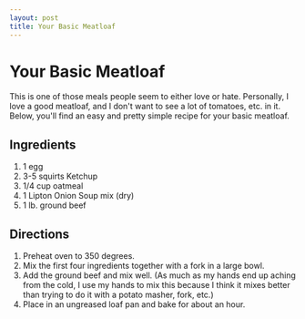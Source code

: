 ```yaml
---
layout: post
title: Your Basic Meatloaf
---
```


# Your Basic Meatloaf
This is one of those meals people seem to either love or hate. Personally, I love a good meatloaf, and I don't want to see a lot of tomatoes, etc. in it. Below, you'll find an easy and pretty simple recipe for your basic meatloaf.

## Ingredients
1. 1 egg
1. 3-5 squirts Ketchup
1. 1/4 cup oatmeal
1. 1 Lipton Onion Soup mix (dry)
1. 1 lb. ground beef

## Directions
1. Preheat oven to 350 degrees.
1. Mix the first four ingredients together with a fork in a large bowl.
1. Add the ground beef and mix well. (As much as my hands end up aching from the cold, I use my hands to mix this because I think it mixes better than trying to do it with a potato masher, fork, etc.)
1. Place in an ungreased loaf pan and bake for about an hour. 

